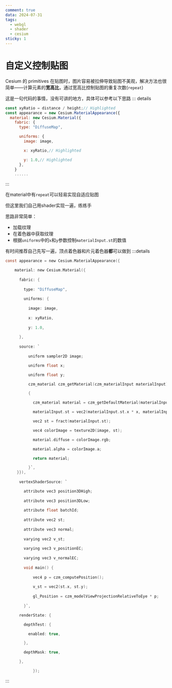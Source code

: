 ```yaml
---
comment: true
data: 2024-07-31
tags:
  - webgl
  - shader
  - cesium
sticky: 1
---
```

# 自定义控制贴图

Cesium 的 primitives 在贴图时，图片容易被拉伸导致贴图不美观，解决方法也很简单——计算元素的**宽高比**，通过宽高比控制贴图的重复次数(`repeat`)

这是一句代码的事情，没有可讲的地方，具体可以参考以下思路
::: details
```js
const xyRatio = distance / height;// Highlighted
const appearance = new Cesium.MaterialAppearance({
  material: new Cesium.Material({
    fabric: {
      type: "DiffuseMap",

      uniforms: {
        image: image,

        x: xyRatio,// Highlighted

        y: 1.0,// Highlighted
      },
    }
    ......

```
:::

在material中有`repeat`可以轻易实现自适应贴图

但这里我们自己用shader实现一遍，练练手

思路非常简单：
- 加载纹理
- 在着色器中获取纹理
- 根据`uniforms`中的`x`和`y`参数控制`materialInput.st`的数值

有时间推荐自己先写一遍，顶点着色器和片元着色器**都**可以做到
:::details
```c
const appearance = new Cesium.MaterialAppearance({

	material: new Cesium.Material({
	
	  fabric: {
	
	    type: "DiffuseMap",
	
	    uniforms: {
	
		  image: image,
	
		  x: xyRatio,
	
		  y: 1.0,
	
	  },
	
	  source: `
	
		  uniform sampler2D image;

		  uniform float x;

		  uniform float y;

		  czm_material czm_getMaterial(czm_materialInput materialInput)

		  {

			czm_material material = czm_getDefaultMaterial(materialInput);

			materialInput.st = vec2(materialInput.st.x * x, materialInput.st.y * y);

			vec2 st = fract(materialInput.st);

			vec4 colorImage = texture2D(image, st);

			material.diffuse = colorImage.rgb;

			material.alpha = colorImage.a;

			return material;

		  }`,
	 }}),
	
	  vertexShaderSource: `

		attribute vec3 position3DHigh;
	
		attribute vec3 position3DLow;
	
		attribute float batchId;
	
		attribute vec2 st;
	
		attribute vec3 normal;
	
		varying vec2 v_st;
	
		varying vec3 v_positionEC;
	
		varying vec3 v_normalEC;
	
		void main() {
	
			vec4 p = czm_computePosition();
	
			v_st = vec2(st.x, st.y);
	
			gl_Position = czm_modelViewProjectionRelativeToEye * p;
	
		}`,

	  renderState: {

		depthTest: {

		  enabled: true,

		},

		depthMask: true,

	  },

            });
```
:::